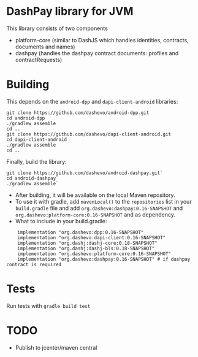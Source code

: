 # DashPay library for JVM
This library consists of two components
- platform-core (similar to DashJS which handles identities, contracts, documents and names)
- dashpay (handles the dashpay contract documents: profiles and contractRequests)

# Building
This depends on the `android-dpp` and `dapi-client-android` libraries:
```
git clone https://github.com/dashevo/android-dpp.git
cd android-dpp
./gradlew assemble
cd ..
git clone https://github.com/dashevo/dapi-client-android.git
cd dapi-client-android
./gradlew assemble
cd ..
```
Finally, build the library:
```
git clone https://github.com/dashevo/android-dashpay.git`
cd android-dashpay`
./gradlew assemble`
```
- After building, it will be available on the local Maven repository.
- To use it with gradle, add `mavenLocal()` to the `repositories` list in your `build.gradle` file and add `org.dashevo:dashpay:0.16-SNAPSHOT` and `org.dashevo:platform-core:0.16-SNAPSHOT` and as dependency. 
- What to include in your build.gradle:
```
    implementation "org.dashevo:dpp:0.16-SNAPSHOT"
    implementation "org.dashevo:dapi-client:0.16-SNAPSHOT"
    implementation "org.dashj:dashj-core:0.18-SNAPSHOT"
    implementation "org.dashj:dashj-bls:0.18-SNAPSHOT"
    implementation "org.dashevo:platform-core:0.16-SNAPSHOT"
    implementation "org.dashevo:dashpay:0.16-SNAPSHOT" # if dashpay contract is required
```
# Tests
Run tests with `gradle build test`

# TODO
- Publish to jcenter/maven central
